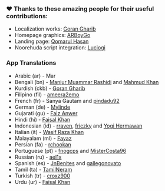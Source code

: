 ### ❤️ Thanks to these amazing people for their useful contributions:

- Localization works: [Goran Gharib](https://facebook.com/goran90909)
- Homepage graphics: [ARBoyGo](https://github.com/ARBoyGo)
- Landing page: [Qomarul Hasan](https://github.com/qomarhsn)
- Noorehuda script integration: [Luciogi](https://github.com/Luciogi)

### App Translations

- Arabic (ar) - Mar
- Bengali (bn) - [Manjur Muammar Rashidi](https://github.com/rashidi77) and [Mahmud Khan](https://github.com/MAHMUDflmrkh)
- Kurdish (ckb) - [Goran Gharib](https://facebook.com/goran90909)
- Filipino (fil) - [ameera2emo](https://github.com/ameera2emo)
- French (fr) - Sanya Gautam and [pindadu92](https://github.com/pindadu92)
- German (de) - [Mylinde](https://github.com/Mylinde)
- Gujarati (gu) - [Faiz Anwer](https://github.com/TheAnwerFaiz)
- Hindi (hi) - [Faisal Khan](https://github.com/faisalcodes)
- Indonesian (id) - [rraven](https://instagram.com/r4ravv), [friczky](https://github.com/friczky) and [Yogi Hermawan](https://github.com/yHpgi)
- Italian (it) - [Wasif Raza Khan](https://www.instagram.com/wasifffff5)
- Malayalam (ml) - [Fayaz](https://github.com/Sharpentine)
- Persian (fa) - [rchookan](https://github.com/rchookan)
- Portuguese (pt) - [fnogcps](https://github.com/fnogcps) and [MisterCosta96](https://github.com/MisterCosta96)
- Russian (ru) - [ael1x](https://github.com/ael1x)
- Spanish (es) - [JnBenites](https://github.com/JnBenites) and [gallegonovato](https://github.com/gallegonovato)
- Tamil (ta) - [TamilNeram](https://github.com/TamilNeram)
- Turkish (tr) - [croxz900](https://github.com/croxz900)
- Urdu (ur) - [Faisal Khan](https://github.com/faisalcodes)
